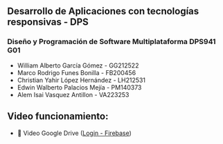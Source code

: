 ## Desarrollo de Aplicaciones con tecnologías responsivas - DPS
### Diseño y Programación de Software Multiplataforma DPS941 G01

- William Alberto García Gómez - GG212522
- Marco Rodrigo Funes Bonilla - FB200456
- Christian Yahir López Hernández - LH212531
- Edwin Walberto Palacios Mejía - PM140373
- Alem Isai Vasquez Antillon - VA223253

## Video funcionamiento:

- 📄 Video Google Drive ([Login - Firebase](https://drive.google.com/file/d/18ZdtMzTsKPFmlMkoICj4iN8nGMdZwUdc/view?usp=sharing))
